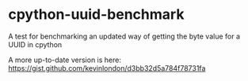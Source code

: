 cpython-uuid-benchmark
======================

A test for benchmarking an updated way of getting the byte value for a UUID in cpython

A more up-to-date version is here: https://gist.github.com/kevinlondon/d3bb32d5a784f78731fa
